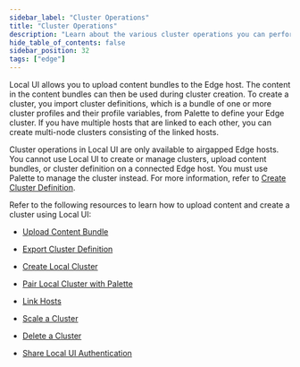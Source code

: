 ```yaml
---
sidebar_label: "Cluster Operations"
title: "Cluster Operations"
description: "Learn about the various cluster operations you can perform from Local UI."
hide_table_of_contents: false
sidebar_position: 32
tags: ["edge"]
---
```


Local UI allows you to upload content bundles to the Edge host. The content in the content bundles can then be used
during cluster creation. To create a cluster, you import cluster definitions, which is a bundle of one or more cluster
profiles and their profile variables, from Palette to define your Edge cluster. If you have multiple hosts that are
linked to each other, you can create multi-node clusters consisting of the linked hosts.

Cluster operations in Local UI are only available to airgapped Edge hosts. You cannot use Local UI to create or manage
clusters, upload content bundles, or cluster definition on a connected Edge host. You must use Palette to manage the
cluster instead. For more information, refer to
[Create Cluster Definition](../../site-deployment/cluster-deployment.md).

Refer to the following resources to learn how to upload content and create a cluster using Local UI:

- [Upload Content Bundle](./upload-content-bundle.md)

- [Export Cluster Definition](./export-cluster-definition.md)

- [Create Local Cluster](./create-cluster.md)

- [Pair Local Cluster with Palette](./local-to-central.md)

- [Link Hosts](./link-hosts.md)

- [Scale a Cluster](./scale-cluster.md)

- [Delete a Cluster](./delete-cluster.md)

- [Share Local UI Authentication](./share-auth.md)
